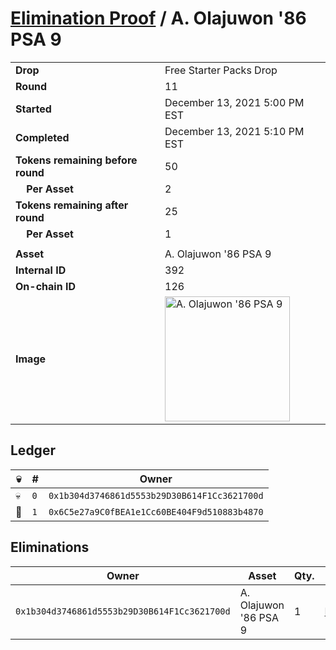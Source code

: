 # [Elimination Proof](./readme.md) / A. Olajuwon &#039;86 PSA 9

|||
|---|---|
| **Drop** | Free Starter Packs Drop |
| **Round** | 11 |
| **Started** | December 13, 2021 5:00 PM EST |
| **Completed** | December 13, 2021 5:10 PM EST |
| **Tokens remaining before round** | 50 |
| **&nbsp;&nbsp;&nbsp;&nbsp;Per Asset** | 2 |
| **Tokens remaining after round** | 25 |
| **&nbsp;&nbsp;&nbsp;&nbsp;Per Asset** | 1 |
| | |
| **Asset** | A. Olajuwon &#039;86 PSA 9 |
| **Internal ID** | 392 |
| **On-chain ID** | 126 |
| **Image** | <img src="https://tcdn.blokpax.com/95048cbb-7e6e-459f-8126-4385437ade06/bd83ae73d4cbfd6ad4487e8ecfc770c8ea3fea6de87d83881bb7bc420cb0812c.jpg" height="200" alt="A. Olajuwon &#039;86 PSA 9" /> |

## Ledger

| 💀 | # | Owner |
| --- | --- | --- |
| 💀 | `0` | `0x1b304d3746861d5553b29D30B614F1Cc3621700d` |
| 👑 | `1` | `0x6C5e27a9C0fBEA1e1Cc60BE404F9d510883b4870` |


## Eliminations

| Owner | Asset | Qty. | Transaction |
| --- | --- | --- | --- |
| `0x1b304d3746861d5553b29D30B614F1Cc3621700d` | A. Olajuwon '86 PSA 9 | 1 | [Polygonscan](https://polygonscan.com/tx/0x31d0bb2311a2736f7404450c313fc41945c0738e8e99fdd88847298f99dd8d41) |
